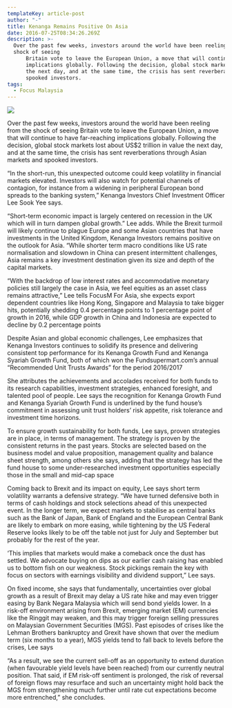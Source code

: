 ```yaml
---
templateKey: article-post
author: "-"
title: Kenanga Remains Positive On Asia
date: 2016-07-25T08:34:26.269Z
description: >-
  Over the past few weeks, investors around the world have been reeling from the
  shock of seeing
      Britain vote to leave the European Union, a move that will continue to have far-reaching
      implications globally. Following the decision, global stock markets lost about US$2 trillion in value
      the next day, and at the same time, the crisis has sent reverberations through Asian markets and
      spooked investors.
tags:
  - Focus Malaysia
---
```

![](/img/2016-07-25-focus-malaysia-positive-on-asia.png)

<p>Over the past few weeks, investors around the world have been reeling from the shock of seeing
    Britain vote to leave the European Union, a move that will continue to have far-reaching
    implications globally. Following the decision, global stock markets lost about US$2 trillion in value
    the next day, and at the same time, the crisis has sent reverberations through Asian markets and
    spooked investors.</p>

<p>“In the short-run, this unexpected outcome could
    keep volatility in financial markets elevated.
    Investors will also watch for potential channels of
    contagion, for instance from a widening in
    peripheral European bond spreads to the
    banking system,” Kenanga Investors Chief
    Investment Officer Lee Sook Yee says.</p>
  
<p>“Short-term economic impact is largely centered
    on recession in the UK which will in turn dampen
    global growth.” Lee adds. While the Brexit turmoil
    will likely continue to plague Europe and some
    Asian countries that have investments in the United Kingdom, Kenanga Investors remains positive on the outlook for Asia. “While shorter term
    macro conditions like US rate normalisation and slowdown in China can present intermittent
    challenges, Asia remains a key investment destination given its size and depth of the capital
    markets. </p>

<p>“With the backdrop of low interest rates and accommodative monetary policies still largely the
    case in Asia, we feel equities as an asset class remains attractive,” Lee tells FocusM For Asia, she expects export dependent countries like Hong Kong, Singapore and Malaysia to
    take bigger hits, potentially shedding 0.4 percentage points to 1 percentage point of growth in
    2016, while GDP growth in China and Indonesia are expected to decline by 0.2 percentage
    points</p>

<p>Despite Asian and global economic challenges, Lee emphasizes that Kenanga Investors
    continues to solidify its presence and delivering consistent top performance for its Kenanga
    Growth Fund and Kenanga Syariah Growth Fund, both of which won the Fundsupermart.com’s
    annual “Recommended Unit Trusts Awards” for the period 2016/2017</p>

<p>She attributes the achievements and accolades received for both funds to its research
    capabilities, investment strategies, enhanced foresight, and talented pool of people. Lee says the
    recognition for Kenanga Growth Fund and Kenanga Syariah Growth Fund is underlined by the
    fund house’s commitment in assessing unit trust holders’ risk appetite, risk tolerance and
    investment time horizons. </p>

<p>To ensure growth sustainability for both funds, Lee says, proven strategies are in place, in terms
    of management. The strategy is proven by the consistent returns in the past years. Stocks are
    selected based on the business model and value proposition, management quality and balance
    sheet strength, among others she says, adding that the strategy has led the fund house to some
    under-researched investment opportunities especially those in the small and mid-cap space</p>

<p>Coming back to Brexit and its impact on equity, Lee says short term volatility warrants a
    defensive strategy. “We have turned defensive both in terms of cash holdings and stock
    selections ahead of this unexpected event. In the longer term, we expect markets to stabilise as
    central banks such as the Bank of Japan, Bank of England and the European Central Bank are
    likely to embark on more easing, while tightening by the US Federal Reserve looks likely to be off
    the table not just for July and September but probably for the rest of the year.</p>

<p>‘This implies that markets would make a comeback once the dust has settled. We advocate
    buying on dips as our earlier cash raising has enabled us to bottom fish on our weakness. Stock
    pickings remain the key with focus on sectors with earnings visibility and dividend support,” Lee
    says. </p>

<p>On fixed income, she says that fundamentally, uncertainties over global growth as a result of
    Brexit may delay a US rate hike and may even trigger easing by Bank Negara Malaysia which will
    send bond yields lower. In a risk-off environment arising from Brexit, emerging market (EM)
    currencies like the Ringgit may weaken, and this may trigger foreign selling pressures on
    Malaysian Government Securities (MGS). Past episodes of crises like the Lehman Brothers
    bankruptcy and Grexit have shown that over the medium term (six months to a year), MGS yields
    tend to fall back to levels before the crises, Lee says</p>

<p>“As a result, we see the current sell-off as an opportunity to extend duration (when favourable
    yield levels have been reached) from our currently neutral position. That said, if EM risk-off
    sentiment is prolonged, the risk of reversal of foreign flows may resurface and such an
    uncertainty might hold back the MGS from strengthening much further until rate cut expectations
    become more entrenched,” she concludes. </p>